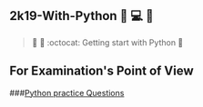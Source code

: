 ## 2k19-With-Python :book: :computer: :book:

>:santa:
 :book:
> :octocat: Getting start with Python :full_moon_with_face:
>
## For Examination's Point of View 
###[Python practice Questions](www.w3resource.com/python-exercises/list/)

